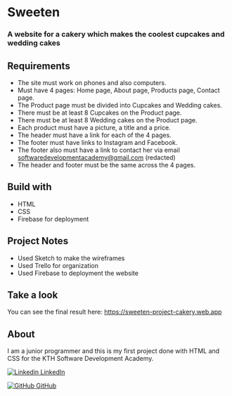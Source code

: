 # Sweeten 
### A website for a cakery which makes the coolest cupcakes and wedding cakes

## Requirements

- The site must work on phones and also computers.
-  Must have 4 pages: Home page, About page, Products page, Contact page.
- The Product page must be divided into Cupcakes and Wedding cakes.
- There must be at least 8 Cupcakes on the Product page.
-  There must be at least 8 Wedding cakes on the Product page.
- Each product must have a picture, a title and a price.
- The header must have a link for each of the 4 pages.
- The footer must have links to Instagram and Facebook.
- The footer also must have a link to contact her via email
softwaredevelopmentacademy@gmail.com (redacted)
- The header and footer must be the same across the 4 pages.

## Build with

- HTML
- CSS
- Firebase for deployment

## Project Notes

- Used Sketch to make the wireframes
- Used Trello for organization
- Used Firebase to deployment the website 

## Take a look 

You can see the final result here: https://sweeten-project-cakery.web.app

## About

I am a junior programmer and this is my first project done with HTML and CSS for the KTH Software Development Academy.

[![Linkedin](https://i.stack.imgur.com/gVE0j.png) LinkedIn](https://www.linkedin.com/in/marta-louridob/?locale=en_US/)
&nbsp;

[![GitHub](https://i.stack.imgur.com/tskMh.png) GitHub](https://github.com/MartaLourido)



